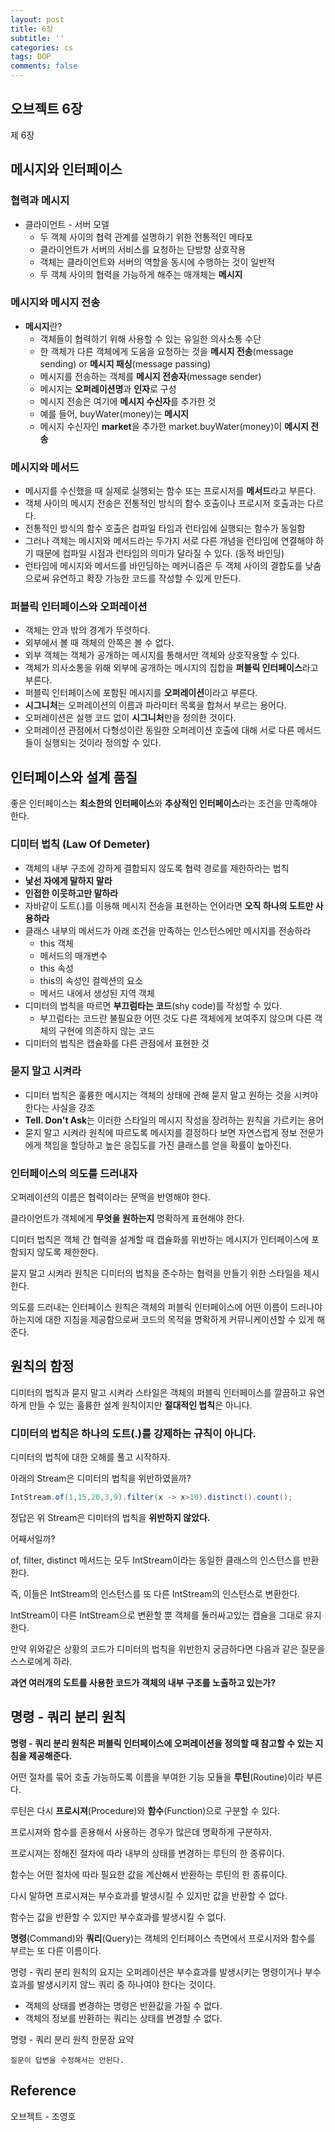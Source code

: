 ```yaml
---
layout: post
title: 6장
subtitle: ''
categories: cs
tags: OOP
comments: false
---
```


## 오브젝트 6장

제 6장

## 메시지와 인터페이스

### 협력과 메시지

- 클라이언트 - 서버 모델
  - 두 객체 사이의 협력 관계를 설명하기 위한 전통적인 메타포
  - 클라이언트가 서버의 서비스를 요청하는 단방향 상호작용
  - 객체는 클라이언트와 서버의 역할을 동시에 수행하는 것이 일반적
  - 두 객체 사이의 협력을 가능하게 해주는 매개체는 **메시지**

### 메시지와 메시지 전송

- **메시지**란?
  - 객체들이 협력하기 위해 사용할 수 있는 유일한 의사소통 수단
  - 한 객체가 다른 객체에게 도움을 요청하는 것을 **메시지 전송**(message sending) or **메시지 패싱**(message passing)
  - 메시지를 전송하는 객체를 **메시지 전송자**(message sender)
  - 메시지는 **오퍼레이션명**과 **인자**로 구성
  - 메시지 전송은 여기에 **메시지 수신자**를 추가한 것
  - 예를 들어, buyWater(money)는 **메시지**
  - 메시지 수신자인 **market**을 추가한 market.buyWater(money)이 **메시지 전송**

### 메시지와 메서드

- 메시지를 수신했을 때 실제로 실행되는 함수 또는 프로시저를 **메서드**라고 부른다.
- 객체 사이의 메시지 전송은 전통적인 방식의 함수 호출이나 프로시저 호출과는 다르다.
- 전통적인 방식의 함수 호출은 컴파일 타임과 런타임에 실행되는 함수가 동일함
- 그러나 객체는 메시지와 메서드라는 두가지 서로 다른 개념을 런타임에 연결해야 하기 때문에 컴파일 시점과 런타임의 의미가 달라질 수 있다. (동적 바인딩)
- 런타임에 메시지와 메서드를 바인딩하는 메커니즘은 두 객체 사이의 결합도를 낮춤으로써 유연하고 확장 가능한 코드를 작성할 수 있게 만든다.

### 퍼블릭 인터페이스와 오퍼레이션

- 객체는 안과 밖의 경계가 뚜렷하다.
- 외부에서 볼 때 객체의 안쪽은 볼 수 없다.
- 외부 객체는 객체가 공개하는 메시지를 통해서만 객체와 상호작용할 수 있다.
- 객체가 의사소통을 위해 외부에 공개하는 메시지의 집합을 **퍼블릭 인터페이스**라고 부른다.
- 퍼블릭 인터페이스에 포함된 메시지를 **오퍼레이션**이라고 부른다.
- **시그니처**는 오퍼레이션의 이름과 파라미터 목록을 합쳐서 부르는 용어다.
- 오퍼레이션은 실행 코드 없이 **시그니처**만을 정의한 것이다.
- 오퍼레이션 관점에서 다형성이란 동일한 오퍼레이션 호출에 대해 서로 다른 메서드들이 실행되는 것이라 정의할 수 있다.

## 인터페이스와 설계 품질

좋은 인터페이스는 **최소한의 인터페이스**와 **추상적인 인터페이스**라는 조건을 만족해야 한다.

### 디미터 법칙 (Law Of Demeter)
- 객체의 내부 구조에 강하게 결합되지 않도록 협력 경로를 제한하라는 법칙
- **낯선 자에게 말하지 말라**
- **인접한 이웃하고만 말하라**
- 자바같이 도트(.)를 이용해 메시지 전송을 표현하는 언어라면 **오직 하나의 도트만 사용하라**
- 클래스 내부의 메서드가 아래 조건을 만족하는 인스턴스에만 메시지를 전송하라
  - this 객체
  - 메서드의 매개변수
  - this 속성
  - this의 속성인 컬렉션의 요소
  - 메서드 내에서 생성된 지역 객체
- 디미터의 법칙을 따르면 **부끄럼타는 코드**(shy code)를 작성할 수 있다.
  - 부끄럼타는 코드란 불필요한 어떤 것도 다른 객체에게 보여주지 않으며 다른 객체의 구현에 의존하지 않는 코드
- 디미터의 법칙은 캡슐화를 다른 관점에서 표현한 것

### 묻지 말고 시켜라
- 디미터 법칙은 훌륭한 메시지는 객체의 상태에 관해 묻지 말고 원하는 것을 시켜야 한다는 사실을 강조
- **Tell. Don't Ask**는 이러한 스타일의 메시지 작성을 장려하는 원칙을 가르키는 용어
- 묻지 말고 시켜라 원칙에 따르도록 메시지를 결정하다 보면 자연스럽게 정보 전문가에게 책임을 할당하고 높은 응집도를 가진 클래스를 얻을 확률이 높아진다.

### 인터페이스의 의도를 드러내자

오퍼레이션의 이름은 협력이라는 문맥을 반영해야 한다.

클라이언트가 객체에게 **무엇을 원하는지** 명확하게 표현해야 한다.

디미터 법칙은 객체 간 협력을 설계할 때 캡슐화를 위반하는 메시지가 인터페이스에 포함되지 않도록 제한한다.

묻지 말고 시켜라 원칙은 디미터의 법칙을 준수하는 협력을 만들기 위한 스타일을 제시한다.

의도를 드러내는 인터페이스 원칙은 객체의 퍼블릭 인터페이스에 어떤 이름이 드러나야 하는지에 대한 지침을 제공함으로써 코드의 목적을 명확하게 커뮤니케이션할 수 있게 해준다.

## 원칙의 함정

디미터의 법칙과 묻지 말고 시켜라 스타일은 객체의 퍼블릭 인터페이스를 깔끔하고 유연하게 만들 수 있는 훌륭한 설계 원칙이지만 **절대적인 법칙**은 아니다.

### 디미터의 법칙은 하나의 도트(.)를 강제하는 규칙이 아니다.

디미터의 법칙에 대한 오해를 풀고 시작하자.

아래의 Stream은 디미터의 법칙을 위반하였을까?

```java
IntStream.of(1,15,20,3,9).filter(x -> x>10).distinct().count();
```

정답은 위 Stream은 디미터의 법칙을 **위반하지 않았다.**

어째서일까? 

of, filter, distinct 메서드는 모두 IntStream이라는 동일한 클래스의 인스턴스를 반환한다.

즉, 이들은 IntStream의 인스턴스를 또 다른 IntStream의 인스턴스로 변환한다.

IntStream이 다른 IntStream으로 변환할 뿐 객체를 둘러싸고있는 캡슐을 그대로 유지한다.

만약 위와같은 상황의 코드가 디미터의 법칙을 위반한지 궁금하다면 다음과 같은 질문을 스스로에게 하라.

**과연 여러개의 도트를 사용한 코드가 객체의 내부 구조를 노출하고 있는가?**

## 명령 - 쿼리 분리 원칙

**명령 - 쿼리 분리 원칙은 퍼블릭 인터페이스에 오퍼레이션을 정의할 때 참고할 수 있는 지침을 제공해준다.**

어떤 절차를 묶어 호출 가능하도록 이름을 부여한 기능 모듈을 **루틴**(Routine)이라 부른다.

루틴은 다시 **프로시져**(Procedure)와 **함수**(Function)으로 구분할 수 있다.

프로시져와 함수를 혼용해서 사용하는 경우가 많은데 명확하게 구분하자.

프로시져는 정해진 절차에 따라 내부의 상태를 변경하는 루틴의 한 종류이다.

함수는 어떤 절차에 따라 필요한 값을 계산해서 반환하는 루틴의 한 종류이다.

다시 말하면 프로시져는 부수효과를 발생시킬 수 있지만 값을 반환할 수 없다.

함수는 값을 반환할 수 있지만 부수효과를 발생시킬 수 없다.

**명령**(Command)와 **쿼리**(Query)는 객체의 인터페이스 측면에서 프로시저와 함수를 부르는 또 다른 이름이다.

명령 - 쿼리 분리 원칙의 요지는 오퍼레이션은 부수효과를 발생시키는 명령이거나 부수효과를 발생시키지 않느 쿼리 중 하나여야 한다는 것이다.

- 객체의 상태를 변경하는 명령은 반환값을 가질 수 없다.
- 객체의 정보를 반환하는 쿼리는 상태를 변경할 수 없다.

명령 - 쿼리 분리 원칙 한문장 요약

`질문이 답변을 수정해서는 안된다.`




## Reference

오브젝트 - 조영호
